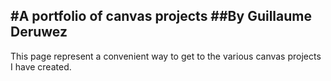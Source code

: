#A portfolio of canvas projects
##By Guillaume Deruwez
----
This page represent a convenient way to get to the various canvas projects I have created.
